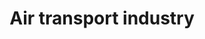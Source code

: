 ---
title: Air transport industry
longTitle: 'Air transport industry'
tags:
- gccommon
french:
- "[[Industrie du transport aerien]]"
usedFor:
- "[[Air transportation industry]]"
- "[[Airline industry]]"
---